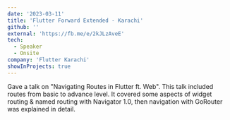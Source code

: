 ```yaml
---
date: '2023-03-11'
title: 'Flutter Forward Extended - Karachi'
github: ''
external: 'https://fb.me/e/2kJLzAveE'
tech:
  - Speaker
  - Onsite
company: 'Flutter Karachi'
showInProjects: true
---
```


Gave a talk on "Navigating Routes in Flutter ft. Web". This talk included routes from basic to advance level. It covered some aspects of widget routing & named routing with Navigator 1.0, then navigation with GoRouter was explained in detail.